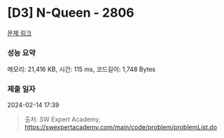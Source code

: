 # [D3] N-Queen - 2806 

[문제 링크](https://swexpertacademy.com/main/code/problem/problemDetail.do?contestProbId=AV7GKs06AU0DFAXB) 

### 성능 요약

메모리: 21,416 KB, 시간: 115 ms, 코드길이: 1,748 Bytes

### 제출 일자

2024-02-14 17:39



> 출처: SW Expert Academy, https://swexpertacademy.com/main/code/problem/problemList.do